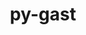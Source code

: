 ---
title: "py-gast"
layout: cache
categories: [package, develop-2023-11-19]
meta: {"versions": ["0.4.0", "0.5.3", "0.5.4"], "compilers": ["apple-clang@=15.0.0", "gcc@=11.3.0", "gcc@=11.4.0", "gcc@=12.3.0", "gcc@=9.4.0", "oneapi@=2023.2.0"], "oss": ["ubuntu20.04", "ubuntu22.04", "ventura"], "platforms": ["darwin", "linux"], "targets": ["aarch64", "neoverse_v1", "ppc64le", "x86_64_v3"], "stacks": ["e4s", "e4s-neoverse_v1", "e4s-oneapi", "e4s-power", "ml-darwin-aarch64-mps", "ml-linux-x86_64-cpu", "ml-linux-x86_64-cuda", "ml-linux-x86_64-rocm", "root", "tutorial"], "num_specs": 20, "num_specs_by_stack": {"ml-darwin-aarch64-mps": 2, "root": 20, "e4s-neoverse_v1": 3, "e4s-power": 3, "e4s": 3, "e4s-oneapi": 3, "ml-linux-x86_64-cuda": 5, "ml-linux-x86_64-rocm": 5, "ml-linux-x86_64-cpu": 5, "tutorial": 1}}
spec_details: [{"hash": "lnh4gs7rvlt5ebmiwaca7cmo6davdalv", "compiler": "apple-clang@=15.0.0", "versions": ["0.5.3"], "os": "ventura", "platform": "darwin", "target": "aarch64", "variants": ["build_system=python_pip"], "stacks": ["ml-darwin-aarch64-mps", "root"], "size": "-", "tarball": "https://binaries.spack.io/releases/develop-2023-11-19/build_cache/darwin-ventura-aarch64/apple-clang-15.0.0/py-gast-0.5.3/darwin-ventura-aarch64-apple-clang-15.0.0-py-gast-0.5.3-lnh4gs7rvlt5ebmiwaca7cmo6davdalv.spack"}, {"hash": "fr23p4rinbqv2g6hm3daxawolz7bxp3u", "compiler": "apple-clang@=15.0.0", "versions": ["0.5.3"], "os": "ventura", "platform": "darwin", "target": "aarch64", "variants": ["build_system=python_pip"], "stacks": ["ml-darwin-aarch64-mps", "root"], "size": "-", "tarball": "https://binaries.spack.io/releases/develop-2023-11-19/build_cache/darwin-ventura-aarch64/apple-clang-15.0.0/py-gast-0.5.3/darwin-ventura-aarch64-apple-clang-15.0.0-py-gast-0.5.3-fr23p4rinbqv2g6hm3daxawolz7bxp3u.spack"}, {"hash": "c2snvcp4wb35ikwmcdzbcapsvok2hlyr", "compiler": "gcc@=11.4.0", "versions": ["0.5.3"], "os": "ubuntu20.04", "platform": "linux", "target": "neoverse_v1", "variants": ["build_system=python_pip"], "stacks": ["root", "e4s-neoverse_v1"], "size": "-", "tarball": "https://binaries.spack.io/releases/develop-2023-11-19/build_cache/linux-ubuntu20.04-neoverse_v1/gcc-11.4.0/py-gast-0.5.3/linux-ubuntu20.04-neoverse_v1-gcc-11.4.0-py-gast-0.5.3-c2snvcp4wb35ikwmcdzbcapsvok2hlyr.spack"}, {"hash": "52mhvheswpdwgjqwuqlyfu72dtaaq2uo", "compiler": "gcc@=11.4.0", "versions": ["0.5.3"], "os": "ubuntu20.04", "platform": "linux", "target": "neoverse_v1", "variants": ["build_system=python_pip"], "stacks": ["root", "e4s-neoverse_v1"], "size": "-", "tarball": "https://binaries.spack.io/releases/develop-2023-11-19/build_cache/linux-ubuntu20.04-neoverse_v1/gcc-11.4.0/py-gast-0.5.3/linux-ubuntu20.04-neoverse_v1-gcc-11.4.0-py-gast-0.5.3-52mhvheswpdwgjqwuqlyfu72dtaaq2uo.spack"}, {"hash": "zxea73q6lc6sgwverp6irykewwof2uul", "compiler": "gcc@=11.4.0", "versions": ["0.5.3"], "os": "ubuntu20.04", "platform": "linux", "target": "neoverse_v1", "variants": ["build_system=python_pip"], "stacks": ["root", "e4s-neoverse_v1"], "size": "-", "tarball": "https://binaries.spack.io/releases/develop-2023-11-19/build_cache/linux-ubuntu20.04-neoverse_v1/gcc-11.4.0/py-gast-0.5.3/linux-ubuntu20.04-neoverse_v1-gcc-11.4.0-py-gast-0.5.3-zxea73q6lc6sgwverp6irykewwof2uul.spack"}, {"hash": "htouzuubbp5gcaqbaceqkjxnac7s3rby", "compiler": "gcc@=9.4.0", "versions": ["0.5.3"], "os": "ubuntu20.04", "platform": "linux", "target": "ppc64le", "variants": ["build_system=python_pip"], "stacks": ["e4s-power", "root"], "size": "-", "tarball": "https://binaries.spack.io/releases/develop-2023-11-19/build_cache/linux-ubuntu20.04-ppc64le/gcc-9.4.0/py-gast-0.5.3/linux-ubuntu20.04-ppc64le-gcc-9.4.0-py-gast-0.5.3-htouzuubbp5gcaqbaceqkjxnac7s3rby.spack"}, {"hash": "p5nmp7fymacaeuhsmjnbqzdruijs6zok", "compiler": "gcc@=9.4.0", "versions": ["0.5.3"], "os": "ubuntu20.04", "platform": "linux", "target": "ppc64le", "variants": ["build_system=python_pip"], "stacks": ["e4s-power", "root"], "size": "-", "tarball": "https://binaries.spack.io/releases/develop-2023-11-19/build_cache/linux-ubuntu20.04-ppc64le/gcc-9.4.0/py-gast-0.5.3/linux-ubuntu20.04-ppc64le-gcc-9.4.0-py-gast-0.5.3-p5nmp7fymacaeuhsmjnbqzdruijs6zok.spack"}, {"hash": "fewsyzc3jirymciydki7whluh53qpqiy", "compiler": "gcc@=9.4.0", "versions": ["0.5.3"], "os": "ubuntu20.04", "platform": "linux", "target": "ppc64le", "variants": ["build_system=python_pip"], "stacks": ["e4s-power", "root"], "size": "-", "tarball": "https://binaries.spack.io/releases/develop-2023-11-19/build_cache/linux-ubuntu20.04-ppc64le/gcc-9.4.0/py-gast-0.5.3/linux-ubuntu20.04-ppc64le-gcc-9.4.0-py-gast-0.5.3-fewsyzc3jirymciydki7whluh53qpqiy.spack"}, {"hash": "fgsfbzijkgqtenwaey5bcx2v2curjreo", "compiler": "gcc@=11.4.0", "versions": ["0.5.3"], "os": "ubuntu20.04", "platform": "linux", "target": "x86_64_v3", "variants": ["build_system=python_pip"], "stacks": ["e4s", "root"], "size": "-", "tarball": "https://binaries.spack.io/releases/develop-2023-11-19/build_cache/linux-ubuntu20.04-x86_64_v3/gcc-11.4.0/py-gast-0.5.3/linux-ubuntu20.04-x86_64_v3-gcc-11.4.0-py-gast-0.5.3-fgsfbzijkgqtenwaey5bcx2v2curjreo.spack"}, {"hash": "ghzfbp7xlnb5r2bvoda5ou5wi6pyrouz", "compiler": "gcc@=11.4.0", "versions": ["0.5.3"], "os": "ubuntu20.04", "platform": "linux", "target": "x86_64_v3", "variants": ["build_system=python_pip"], "stacks": ["e4s", "root"], "size": "-", "tarball": "https://binaries.spack.io/releases/develop-2023-11-19/build_cache/linux-ubuntu20.04-x86_64_v3/gcc-11.4.0/py-gast-0.5.3/linux-ubuntu20.04-x86_64_v3-gcc-11.4.0-py-gast-0.5.3-ghzfbp7xlnb5r2bvoda5ou5wi6pyrouz.spack"}, {"hash": "g6m4p2c7ty4jyjmeuehbbn22u224hjqv", "compiler": "gcc@=11.4.0", "versions": ["0.5.3"], "os": "ubuntu20.04", "platform": "linux", "target": "x86_64_v3", "variants": ["build_system=python_pip"], "stacks": ["e4s", "root"], "size": "-", "tarball": "https://binaries.spack.io/releases/develop-2023-11-19/build_cache/linux-ubuntu20.04-x86_64_v3/gcc-11.4.0/py-gast-0.5.3/linux-ubuntu20.04-x86_64_v3-gcc-11.4.0-py-gast-0.5.3-g6m4p2c7ty4jyjmeuehbbn22u224hjqv.spack"}, {"hash": "zwgrs5ar7kdzfgrpvpyconlv2f3xlvkx", "compiler": "oneapi@=2023.2.0", "versions": ["0.5.3"], "os": "ubuntu20.04", "platform": "linux", "target": "x86_64_v3", "variants": ["build_system=python_pip"], "stacks": ["e4s-oneapi", "root"], "size": "-", "tarball": "https://binaries.spack.io/releases/develop-2023-11-19/build_cache/linux-ubuntu20.04-x86_64_v3/oneapi-2023.2.0/py-gast-0.5.3/linux-ubuntu20.04-x86_64_v3-oneapi-2023.2.0-py-gast-0.5.3-zwgrs5ar7kdzfgrpvpyconlv2f3xlvkx.spack"}, {"hash": "2kadp7jddpuelk3nfnturuet3d5lq7gy", "compiler": "oneapi@=2023.2.0", "versions": ["0.5.3"], "os": "ubuntu20.04", "platform": "linux", "target": "x86_64_v3", "variants": ["build_system=python_pip"], "stacks": ["e4s-oneapi", "root"], "size": "-", "tarball": "https://binaries.spack.io/releases/develop-2023-11-19/build_cache/linux-ubuntu20.04-x86_64_v3/oneapi-2023.2.0/py-gast-0.5.3/linux-ubuntu20.04-x86_64_v3-oneapi-2023.2.0-py-gast-0.5.3-2kadp7jddpuelk3nfnturuet3d5lq7gy.spack"}, {"hash": "4fpwvg7rhd5tho64h477furbhxmm3x3j", "compiler": "oneapi@=2023.2.0", "versions": ["0.5.3"], "os": "ubuntu20.04", "platform": "linux", "target": "x86_64_v3", "variants": ["build_system=python_pip"], "stacks": ["e4s-oneapi", "root"], "size": "-", "tarball": "https://binaries.spack.io/releases/develop-2023-11-19/build_cache/linux-ubuntu20.04-x86_64_v3/oneapi-2023.2.0/py-gast-0.5.3/linux-ubuntu20.04-x86_64_v3-oneapi-2023.2.0-py-gast-0.5.3-4fpwvg7rhd5tho64h477furbhxmm3x3j.spack"}, {"hash": "jfqx2zid24wmtrtmkxpysjmsgl2bavc5", "compiler": "gcc@=11.3.0", "versions": ["0.5.3"], "os": "ubuntu22.04", "platform": "linux", "target": "x86_64_v3", "variants": ["build_system=python_pip"], "stacks": ["ml-linux-x86_64-cuda", "ml-linux-x86_64-rocm", "root", "ml-linux-x86_64-cpu"], "size": "-", "tarball": "https://binaries.spack.io/releases/develop-2023-11-19/build_cache/linux-ubuntu22.04-x86_64_v3/gcc-11.3.0/py-gast-0.5.3/linux-ubuntu22.04-x86_64_v3-gcc-11.3.0-py-gast-0.5.3-jfqx2zid24wmtrtmkxpysjmsgl2bavc5.spack"}, {"hash": "wtrxut6oemw42bra6qev5v2ezpq4bkxy", "compiler": "gcc@=11.3.0", "versions": ["0.5.3"], "os": "ubuntu22.04", "platform": "linux", "target": "x86_64_v3", "variants": ["build_system=python_pip"], "stacks": ["ml-linux-x86_64-cuda", "ml-linux-x86_64-rocm", "root", "ml-linux-x86_64-cpu"], "size": "-", "tarball": "https://binaries.spack.io/releases/develop-2023-11-19/build_cache/linux-ubuntu22.04-x86_64_v3/gcc-11.3.0/py-gast-0.5.3/linux-ubuntu22.04-x86_64_v3-gcc-11.3.0-py-gast-0.5.3-wtrxut6oemw42bra6qev5v2ezpq4bkxy.spack"}, {"hash": "lpe7cgwbdjnhnwmftwimxb5qgptvlxcz", "compiler": "gcc@=11.3.0", "versions": ["0.5.3"], "os": "ubuntu22.04", "platform": "linux", "target": "x86_64_v3", "variants": ["build_system=python_pip"], "stacks": ["ml-linux-x86_64-cuda", "ml-linux-x86_64-rocm", "root", "ml-linux-x86_64-cpu"], "size": "-", "tarball": "https://binaries.spack.io/releases/develop-2023-11-19/build_cache/linux-ubuntu22.04-x86_64_v3/gcc-11.3.0/py-gast-0.5.3/linux-ubuntu22.04-x86_64_v3-gcc-11.3.0-py-gast-0.5.3-lpe7cgwbdjnhnwmftwimxb5qgptvlxcz.spack"}, {"hash": "o5u7op5ptt3v54p3vxzyke3hdgh4wy7y", "compiler": "gcc@=11.3.0", "versions": ["0.4.0"], "os": "ubuntu22.04", "platform": "linux", "target": "x86_64_v3", "variants": ["build_system=python_pip"], "stacks": ["ml-linux-x86_64-cuda", "ml-linux-x86_64-rocm", "root", "ml-linux-x86_64-cpu"], "size": "-", "tarball": "https://binaries.spack.io/releases/develop-2023-11-19/build_cache/linux-ubuntu22.04-x86_64_v3/gcc-11.3.0/py-gast-0.4.0/linux-ubuntu22.04-x86_64_v3-gcc-11.3.0-py-gast-0.4.0-o5u7op5ptt3v54p3vxzyke3hdgh4wy7y.spack"}, {"hash": "7426y6jei43qz63e6kn43b5qr46vagpu", "compiler": "gcc@=11.3.0", "versions": ["0.5.4"], "os": "ubuntu22.04", "platform": "linux", "target": "x86_64_v3", "variants": ["build_system=python_pip"], "stacks": ["ml-linux-x86_64-cuda", "ml-linux-x86_64-rocm", "root", "ml-linux-x86_64-cpu"], "size": "-", "tarball": "https://binaries.spack.io/releases/develop-2023-11-19/build_cache/linux-ubuntu22.04-x86_64_v3/gcc-11.3.0/py-gast-0.5.4/linux-ubuntu22.04-x86_64_v3-gcc-11.3.0-py-gast-0.5.4-7426y6jei43qz63e6kn43b5qr46vagpu.spack"}, {"hash": "t27cxid4jbhfwrg5n2sa6rdaeeqou5tw", "compiler": "gcc@=12.3.0", "versions": ["0.5.3"], "os": "ubuntu22.04", "platform": "linux", "target": "x86_64_v3", "variants": ["build_system=python_pip"], "stacks": ["tutorial", "root"], "size": "-", "tarball": "https://binaries.spack.io/releases/develop-2023-11-19/build_cache/linux-ubuntu22.04-x86_64_v3/gcc-12.3.0/py-gast-0.5.3/linux-ubuntu22.04-x86_64_v3-gcc-12.3.0-py-gast-0.5.3-t27cxid4jbhfwrg5n2sa6rdaeeqou5tw.spack"}]
---